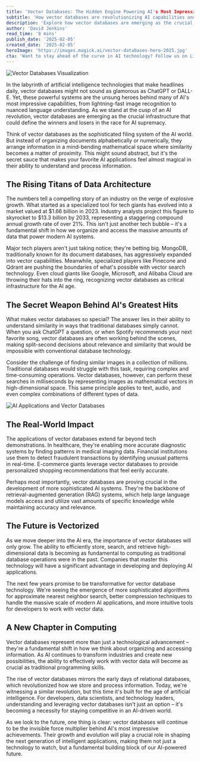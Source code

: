 ```yaml
---
title: 'Vector Databases: The Hidden Engine Powering AI's Most Impressive Feats'
subtitle: 'How vector databases are revolutionizing AI capabilities and shaping the future of technology'
description: 'Explore how vector databases are emerging as the crucial infrastructure behind AI\'s most impressive capabilities. From powering image recognition to enabling sophisticated language understanding, these systems are transforming how we organize and access information in the AI age. With the market projected to reach $13.3 billion by 2033, vector databases are becoming fundamental to computing in the era of artificial intelligence.'
author: 'David Jenkins'
read_time: '8 mins'
publish_date: '2025-02-05'
created_date: '2025-02-05'
heroImage: 'https://images.magick.ai/vector-databases-hero-2025.jpg'
cta: 'Want to stay ahead of the curve in AI technology? Follow us on LinkedIn for daily insights into groundbreaking developments in vector databases and artificial intelligence.'
---
```


![Vector Databases Visualization](https://i.magick.ai/PIXE/1738776285815_magick_img.webp)

In the labyrinth of artificial intelligence technologies that make headlines daily, vector databases might not sound as glamorous as ChatGPT or DALL-E. Yet, these powerful systems are the unsung heroes behind many of AI's most impressive capabilities, from lightning-fast image recognition to nuanced language understanding. As we stand at the cusp of an AI revolution, vector databases are emerging as the crucial infrastructure that could define the winners and losers in the race for AI supremacy.

Think of vector databases as the sophisticated filing system of the AI world. But instead of organizing documents alphabetically or numerically, they arrange information in a mind-bending mathematical space where similarity becomes a matter of proximity. This might sound abstract, but it's the secret sauce that makes your favorite AI applications feel almost magical in their ability to understand and process information.

## The Rising Titans of Data Architecture

The numbers tell a compelling story of an industry on the verge of explosive growth. What started as a specialized tool for tech giants has evolved into a market valued at $1.66 billion in 2023. Industry analysts project this figure to skyrocket to $13.3 billion by 2033, representing a staggering compound annual growth rate of over 21%. This isn't just another tech bubble – it's a fundamental shift in how we organize and access the massive amounts of data that power modern AI systems.

Major tech players aren't just taking notice; they're betting big. MongoDB, traditionally known for its document databases, has aggressively expanded into vector capabilities. Meanwhile, specialized players like Pinecone and Qdrant are pushing the boundaries of what's possible with vector search technology. Even cloud giants like Google, Microsoft, and Alibaba Cloud are throwing their hats into the ring, recognizing vector databases as critical infrastructure for the AI age.

## The Secret Weapon Behind AI's Greatest Hits

What makes vector databases so special? The answer lies in their ability to understand similarity in ways that traditional databases simply cannot. When you ask ChatGPT a question, or when Spotify recommends your next favorite song, vector databases are often working behind the scenes, making split-second decisions about relevance and similarity that would be impossible with conventional database technology.

Consider the challenge of finding similar images in a collection of millions. Traditional databases would struggle with this task, requiring complex and time-consuming operations. Vector databases, however, can perform these searches in milliseconds by representing images as mathematical vectors in high-dimensional space. This same principle applies to text, audio, and even complex combinations of different types of data.

![AI Applications and Vector Databases](https://i.magick.ai/PIXE/1738776285819_magick_img.webp)

## The Real-World Impact

The applications of vector databases extend far beyond tech demonstrations. In healthcare, they're enabling more accurate diagnostic systems by finding patterns in medical imaging data. Financial institutions use them to detect fraudulent transactions by identifying unusual patterns in real-time. E-commerce giants leverage vector databases to provide personalized shopping recommendations that feel eerily accurate.

Perhaps most importantly, vector databases are proving crucial in the development of more sophisticated AI systems. They're the backbone of retrieval-augmented generation (RAG) systems, which help large language models access and utilize vast amounts of specific knowledge while maintaining accuracy and relevance.

## The Future is Vectorized

As we move deeper into the AI era, the importance of vector databases will only grow. The ability to efficiently store, search, and retrieve high-dimensional data is becoming as fundamental to computing as traditional database operations were in the past. Companies that master this technology will have a significant advantage in developing and deploying AI applications.

The next few years promise to be transformative for vector database technology. We're seeing the emergence of more sophisticated algorithms for approximate nearest neighbor search, better compression techniques to handle the massive scale of modern AI applications, and more intuitive tools for developers to work with vector data.

## A New Chapter in Computing

Vector databases represent more than just a technological advancement – they're a fundamental shift in how we think about organizing and accessing information. As AI continues to transform industries and create new possibilities, the ability to effectively work with vector data will become as crucial as traditional programming skills.

The rise of vector databases mirrors the early days of relational databases, which revolutionized how we store and process information. Today, we're witnessing a similar revolution, but this time it's built for the age of artificial intelligence. For developers, data scientists, and technology leaders, understanding and leveraging vector databases isn't just an option – it's becoming a necessity for staying competitive in an AI-driven world.

As we look to the future, one thing is clear: vector databases will continue to be the invisible force multiplier behind AI's most impressive achievements. Their growth and evolution will play a crucial role in shaping the next generation of intelligent applications, making them not just a technology to watch, but a fundamental building block of our AI-powered future.